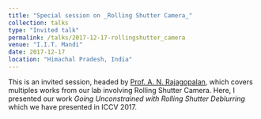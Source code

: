 ```yaml
---
title: "Special session on _Rolling Shutter Camera_" 
collection: talks
type: "Invited talk"
permalink: /talks/2017-12-17-rollingshutter_camera
venue: "I.I.T. Mandi"
date: 2017-12-17
location: "Himachal Pradesh, India"
---
```

This is an invited session, headed by [Prof. A. N. Rajagopalan](http://www.ee.iitm.ac.in/~raju/), which covers multiples works from our lab involving Rolling Shutter Camera. Here, I presented our work _Going Unconstrained with Rolling Shutter Deblurring_ which we have presented in ICCV 2017.
